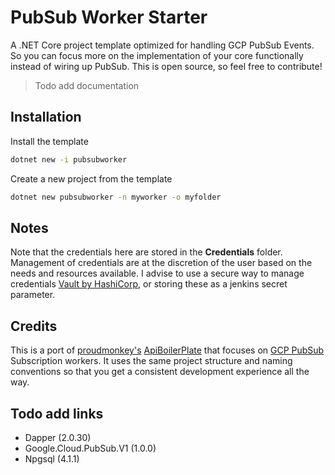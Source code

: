 # PubSub Worker Starter
A .NET Core project template optimized for handling GCP PubSub Events. So you can focus more on the implementation of your core functionally instead of wiring up PubSub. This is open source, so feel free to contribute!

> Todo add documentation
## Installation

Install the template
```sh
dotnet new -i pubsubworker
```

Create a new project from the template
```sh
dotnet new pubsubworker -n myworker -o myfolder
```

## Notes

Note that the credentials here are stored in the **Credentials** folder. Management of credentials are at the discretion of the user based on the needs and resources available. I advise to use a secure way to manage credentials [Vault by HashiCorp](https://www.vaultproject.io/), or storing these as a jenkins secret parameter.

## Credits
This is a port of [proudmonkey's](https://github.com/proudmonkey)  [ApiBoilerPlate](https://github.com/proudmonkey/ApiBoilerPlate) that focuses on [GCP PubSub](https://cloud.google.com/pubsub/docs/overview) Subscription workers. It uses the same project structure and naming conventions so that you get a consistent development experience all the way.

## Todo add links

* Dapper (2.0.30)
* Google.Cloud.PubSub.V1 (1.0.0)
* Npgsql (4.1.1)
